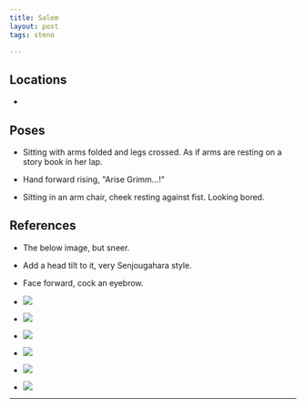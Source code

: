 ```yaml
---
title: Salem 
layout: post
tags: steno

---
```


## Locations

- 


## Poses

* Sitting with arms folded and legs crossed. As if arms are resting on a story book in her lap.

* Hand forward rising, "Arise Grimm...!"

* Sitting in an arm chair, cheek resting against fist. Looking bored.

## References

- The below image, but sneer.

- Add a head tilt to it, very Senjougahara style.

- Face forward, cock an eyebrow. 

* ![](https://i.imgur.com/kNbzrwd.jpg)

* ![](https://i.imgur.com/HhTnJXu.png)

* ![](https://i.imgur.com/fzAuUdi.png)

* ![](https://i.imgur.com/BPKuAmk.png)

* ![](https://i.imgur.com/4E6oVm4.png)

* ![](https://i.imgur.com/4R4p9jQ.jpg)

---